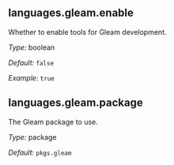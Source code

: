 [comment]: # (Do not edit this file as it is autogenerated. Go to docs/individual-docs if you want to make edits.)


[comment]: # (Please add your documentation on top of this line)

## languages\.gleam\.enable

Whether to enable tools for Gleam development\.



*Type:*
boolean



*Default:*
` false `



*Example:*
` true `



## languages\.gleam\.package



The Gleam package to use\.



*Type:*
package



*Default:*
` pkgs.gleam `
